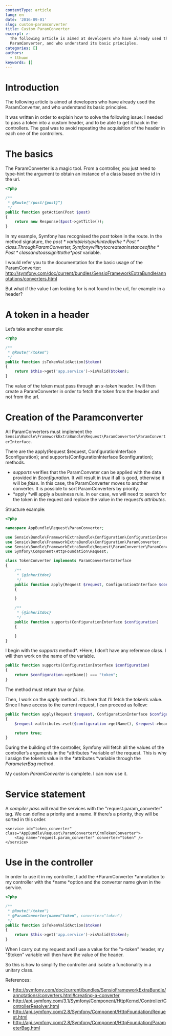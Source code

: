 ```yaml
---
contentType: article
lang: en
date: '2016-09-01'
slug: custom-paramconverter
title: Custom ParamConverter
excerpt: >-
  The following article is aimed at developers who have already used the
  ParamConverter, and who understand its basic principles.
categories: []
authors:
  - tthuon
keywords: []
---
```


Introduction
============

The following article is aimed at developers who have already used the ParamConverter, and who understand its basic principles.

It was written in order to explain how to solve the following issue: I needed to pass a token into a custom header, and to be able to get it back in the controllers. The goal was to avoid repeating the acquisition of the header in each one of the controllers.

The basics
==========

The ParamConverter is a magic tool. From a controller, you just need to type-hint the argument to obtain an instance of a class based on the id in the url.

```php
<?php

/**
 * @Route("/post/{post}")
 */
public function getAction(Post $post)
{
    return new Response($post->getTitle());
}
```

In my example, Symfony has recognised the *post* token in the route. In the method signature, the *$post* variable is type hinted by the *Post* class. Through ParamConverter, Symfony will try to create an instance of the *Post* class and to assign it to the *$post* variable.

I would refer you to the documentation for the basic usage of the ParamConverter: <http://symfony.com/doc/current/bundles/SensioFrameworkExtraBundle/annotations/converters.html>

But what if the value I am looking for is not found in the url, for example in a header?

A token in a header
===================

Let’s take another example:

```php
<?php

/**
 * @Route("/token")
 */
public function isTokenValidAction($token)
{
    return $this->get('app.service')->isValid($token);
}
```

The value of the token must pass through an *x-token* header. I will then create a ParamConverter in order to fetch the token from the header and not from the url.

Creation of the Paramconverter
==============================

All ParamConverters must implement the `Sensio\Bundle\FrameworkExtraBundle\Request\ParamConverter\ParamConverterInterface`.

There are the apply(Request $request, ConfigurationInterface $configuration); and supports(ConfigurationInterface $configuration); methods.

-   *supports* verifies that the ParamConveter can be applied with the data provided in *$configuration*. It will result in *true* if all is good, otherwise it will be *false*. In this case, the ParamConverter moves to another converter. It is possible to sort ParamConverters by priority.
-   *apply *will apply a business rule. In our case, we will need to search for the token in the request and replace the value in the request’s *attributes*.

Structure example:

```php
<?php

namespace AppBundle\Request\ParamConverter;

use Sensio\Bundle\FrameworkExtraBundle\Configuration\ConfigurationInterface;
use Sensio\Bundle\FrameworkExtraBundle\Configuration\ParamConverter;
use Sensio\Bundle\FrameworkExtraBundle\Request\ParamConverter\ParamConverterInterface;
use Symfony\Component\HttpFoundation\Request;

class TokenConverter implements ParamConverterInterface
{
    /**
     * {@inheritdoc}
     */
    public function apply(Request $request, ConfigurationInterface $configuration)
    {

    }

    /**
     * {@inheritdoc}
     */
    public function supports(ConfigurationInterface $configuration)
    {

    }
}
```

I begin with the *supports* method*. *Here, I don’t have any reference class. I will then work on the name of the variable.

```php
public function supports(ConfigurationInterface $configuration)
{
    return $configuration->getName() === "token";
}
```

The method must return *true* or *false*.

Then, I work on the *apply* method . It’s here that I’ll fetch the token’s value. Since I have access to the current request, I can proceed as follow:

```php
public function apply(Request $request, ConfigurationInterface $configuration)
{
    $request->attributes->set($configuration->getName(), $request->headers->get('x-token'));

    return true;
}
```

During the building of the controller, Symfony will fetch all the values of the controller’s arguments in the *attributes *variable of the request. This is why I assign the token’s value in the *attributes *variable through the *ParameterBag* method.

My custom *ParamConverter* is complete. I can now use it.

Service statement
=================

A *compiler pass* will read the services with the "request.param\_converter" tag. We can define a priority and a name. If there’s a priority, they will be sorted in this order.

```xhtml
<service id="token_converter" class="AppBundle\Request\ParamConverter\CrmTokenConverter">
    <tag name="request.param_converter" converter="token" />
</service>
```

Use in the controller
=====================

In order to use it in my controller, I add the *ParamConverter *annotation to my controller with the *name *option and the converter name given in the service.

```php
<?php

/**
 * @Route("/token")
 * @ParamConverter(name="token", converter="token")
 */
public function isTokenValidAction($token)
{
    return $this->get('app.service')->isValid($token);
}
```

When I carry out my request and I use a value for the "x-token" header, my "$token" variable will then have the value of the header.

So this is how to simplify the controller and isolate a functionality in a unitary class.

References:

-   <http://symfony.com/doc/current/bundles/SensioFrameworkExtraBundle/annotations/converters.html#creating-a-converter>
-   <http://api.symfony.com/3.1/Symfony/Component/HttpKernel/Controller/ControllerResolver.html>
-   <http://api.symfony.com/2.8/Symfony/Component/HttpFoundation/Request.html>
-   <http://api.symfony.com/2.8/Symfony/Component/HttpFoundation/ParameterBag.html>
